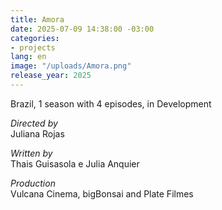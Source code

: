 ```yaml
---
title: Amora
date: 2025-07-09 14:38:00 -03:00
categories:
- projects
lang: en
image: "/uploads/Amora.png"
release_year: 2025
---
```


Brazil, 1 season with 4 episodes, in Development

*Directed by*\
Juliana Rojas

*Written by*\
Thais Guisasola e Julia Anquier

_Production_\
Vulcana Cinema, bigBonsai and Plate Filmes